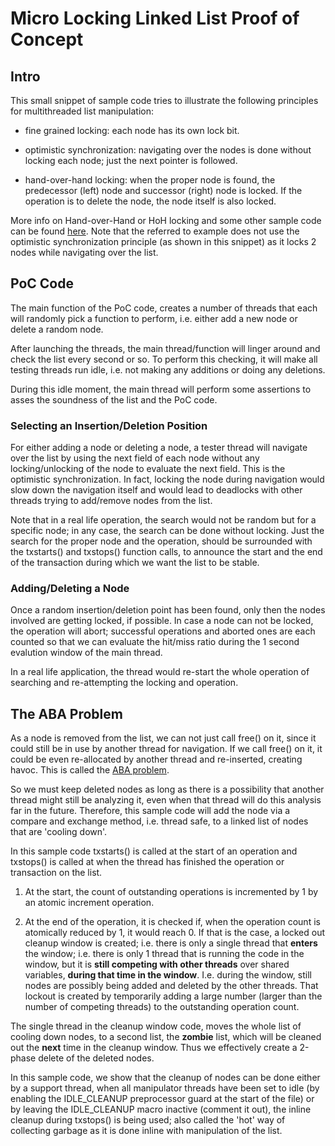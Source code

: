 # Micro Locking Linked List Proof of Concept

## Intro

This small snippet of sample code tries to illustrate the following
principles for multithreaded list manipulation:

- fine grained locking: each node has its own lock bit.

- optimistic synchronization: navigating over the nodes is done without
  locking each node; just the next pointer is followed.

- hand-over-hand locking: when the proper node is found, the predecessor
  (left) node and successor (right) node is locked. If the operation is
  to delete the node, the node itself is also locked.

More info on Hand-over-Hand or HoH locking and some other sample code can be found
[here](https://www.usenix.org/system/files/login/articles/login_fall20_14_kelly.pdf).
Note that the referred to example does not use the optimistic synchronization
principle (as shown in this snippet) as it locks 2 nodes while navigating over the list.

## PoC Code

The main function of the PoC code, creates a number of threads that each will
randomly pick a function to perform, i.e. either add a new node or delete a
random node.

After launching the threads, the main thread/function will linger around and
check the list every second or so. To perform this checking, it will make
all testing threads run idle, i.e. not making any additions or doing any
deletions.

During this idle moment, the main thread will perform some assertions to
asses the soundness of the list and the PoC code.

### Selecting an Insertion/Deletion Position

For either adding a node or deleting a node, a tester thread will navigate
over the list by using the next field of each node without any
locking/unlocking of the node to evaluate the next field. This is the
optimistic synchronization. In fact, locking the node during navigation
would slow down the navigation itself and would lead to deadlocks with other
threads trying to add/remove nodes from the list.

Note that in a real life operation, the search would not be random but for a
specific node; in any case, the search can be done without locking. Just the
search for the proper node and the operation, should be surrounded with the
txstarts() and txstops() function calls, to announce the start and the end
of the transaction during which we want the list to be stable.

### Adding/Deleting a Node

Once a random insertion/deletion point has been found, only then the nodes
involved are getting locked, if possible. In case a node can not be locked,
the operation will abort; successful operations and aborted ones are each
counted so that we can evaluate the hit/miss ratio during the 1 second
evalution window of the main thread.

In a real life application, the thread would re-start the whole operation of
searching and re-attempting the locking and operation. 


## The ABA Problem

As a node is removed from the list, we can not just call free() on it, since
it could still be in use by another thread for navigation. If we call free()
on it, it could be even re-allocated by another thread and re-inserted,
creating havoc. This is called the 
[ABA problem](https://en.wikipedia.org/wiki/ABA_problem).

So we must keep deleted nodes as long as there is a possibility that another
thread might still be analyzing it, even when that thread will do this
analysis far in the future. Therefore, this sample code will add the node
via a compare and exchange method, i.e. thread safe, to a linked list of
nodes that are 'cooling down'.

In this sample code txstarts() is called at the start of an
operation and txstops() is called at when the thread has finished the
operation or transaction on the list.

1. At the start, the count of outstanding operations is incremented by 1 by
   an atomic increment operation.

2. At the end of the operation, it is checked if, when the operation count is
   atomically reduced by 1, it would reach 0. If that is the case, 
   a locked out cleanup window is created; i.e. there is only a single thread that
   **enters** the window; i.e. there is only 1 thread that is running the
   code in the window, but it is **still competing with other threads** over
   shared variables, **during that time in the window**. I.e. during the window,
   still nodes are possibly being added and deleted by the other threads.
   That lockout is created by temporarily adding a large number (larger than
   the number of competing threads) to the outstanding operation count.

The single thread in the cleanup window code, moves  the whole list of
cooling down nodes, to a second list, the **zombie** list, which will be
cleaned out the **next** time in the cleanup window. Thus we effectively
create a 2-phase delete of the deleted nodes.

In this sample code, we show that the cleanup of nodes can be done either by
a support thread, when all manipulator threads have been set to idle (by
enabling the IDLE_CLEANUP preprocessor guard at the start of the file) or by
leaving the IDLE_CLEANUP macro inactive (comment it out), the inline cleanup
during txstops() is being used; also called the 'hot' way of collecting
garbage as it is done inline with manipulation of the list.


